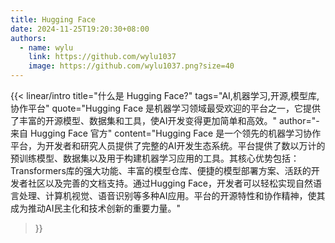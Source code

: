 ```yaml
---
title: Hugging Face
date: 2024-11-25T19:20:30+08:00
authors:
  - name: wylu
    link: https://github.com/wylu1037
    image: https://github.com/wylu1037.png?size=40
---
```



{{< linear/intro 
  title="什么是 Hugging Face?"
  tags="AI,机器学习,开源,模型库,协作平台"
  quote="Hugging Face 是机器学习领域最受欢迎的平台之一，它提供了丰富的开源模型、数据集和工具，使AI开发变得更加简单和高效。"
  author="-来自 Hugging Face 官方"
  content="Hugging Face 是一个领先的机器学习协作平台，为开发者和研究人员提供了完整的AI开发生态系统。平台提供了数以万计的预训练模型、数据集以及用于构建机器学习应用的工具。其核心优势包括：Transformers库的强大功能、丰富的模型仓库、便捷的模型部署方案、活跃的开发者社区以及完善的文档支持。通过Hugging Face，开发者可以轻松实现自然语言处理、计算机视觉、语音识别等多种AI应用。平台的开源特性和协作精神，使其成为推动AI民主化和技术创新的重要力量。"
>}}
